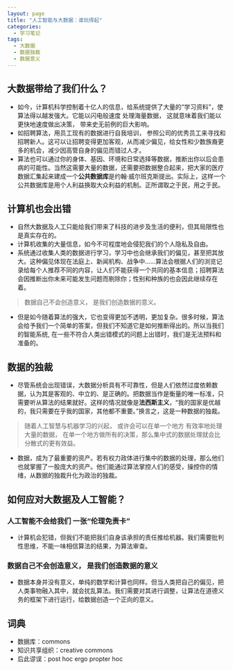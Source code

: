 ```yaml
---
layout: page
title: "人工智能与大数据：谁玩得起"
categories:
  - 学习笔记
tags:
  - 大数据
  - 数据独裁
  - 数据意义
---
```


## 大数据带给了我们什么？
- 如今，计算机科学控制着十亿人的信息，给系统提供了大量的“学习资料”，使算法得以越发强大。它能以闪电般速度 处理海量数据， 这就意味着我们能以更快地速度做出决策， 带来史无前例的巨大影响。
- 如招聘算法，用员工现有的数据进行自我培训， 参照公司的优秀员工来寻找和招聘新人。这可以让招聘变得更加客观，从而减少偏见，给女性和少数族裔更多的机会，减少因高管自身的偏见而错过人才。
- 算法也可以通过你的身体、基因、环境和日常选择等数据，推断出你以后会患病的可能性。当然这需要大量的数据，还需要把数据整合起来，把大家的医疗数据汇集起来建成一个**公共数据库**是约翰·威尔班克斯提出。实际上，这样一个公共数据库是用个人利益换取大众利益的机制。正所谓取之于民，用之于民。

## 计算机也会出错
- 自然大数据及人工只能给我们带来了科技的进步及生活的便利，但其局限性也是真实存在的。
- 计算机收集的大量信息，如今不可程度地会侵犯我们的个人隐私及自由。
- 系统通过收集人类的数据进行学习，学习中也会继承我们的偏见，甚至把其放大。这种偏见体现在法庭上、新闻机构、战争中......算法会根据人们的浏览记录给每个人推荐不同的内容，让人们不能获得一个共同的基本信息；招聘算法会因推断出你未来可能发生问题而剔除你；性别和种族的也会因此继续存在着。

> 数据自己不会创造意义， 是我们创造数据的意义。

- 但是如今随着算法的强大，它也变得更加不透明，更加复杂。很多时候，算法会给予我们一个简单的答案，但我们不知道它是如何推断得出的。所以当我们的智能系统, 在一些不符合人类出错模式的问题上出错时，我们是无法预料和准备的。

## 数据的独裁
- 尽管系统会出现错误，大数据分析具有不可靠性，但是人们依然过度依赖数据，认为其是客观的、中立的、是正确的。把数据当作是衡量的唯一标准，只需要听从算法的结果就好。这样的情况就像是**法西斯主义**，“我的国家是优越的，我只需要在乎我的国家，其他都不重要。”换言之，这是一种数据的独裁。
> 随着人工智慧与机器学习的兴起， 或许会可以在单一个地方 有效率地处理大量的数据， 在单一个地方做所有的决策，那么集中式的数据处理就会比分散式的更有效益。

- 数据，成为了最重要的资产。若有权力政体进行集中的数据的处理，那么他们也就掌握了一股庞大的资产。他们能通过算法掌控人们的感受，操控你的情绪，从数据的独裁升化为政治的独裁。

## 如何应对大数据及人工智能？

### 人工智能不会给我们 一张“伦理免责卡”
- 计算机会犯错，但我们不能把我们自身该承担的责任推给机器。我们需要批判性思维，不能一味相信算法的结果，为算法审查。

### 数据自己不会创造意义， 是我们创造数据的意义
- 数据本身并没有意义，单纯的数学和计算也同样。但当人类把自己的偏见，把人类事物融入其中，就会扰乱算法。我们需要对其进行调整，让算法在道德义务的框架下进行运行，给数据创造一个正向的意义。

## 词典
- 数据库：commons
- 知识共享组织：creative commons
- 后此谬误：post hoc ergo propter hoc
